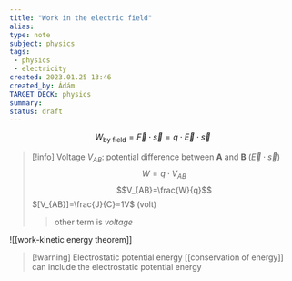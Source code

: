 ```yaml
---
title: "Work in the electric field"
alias: 
type: note
subject: physics
tags:
 - physics
 - electricity
created: 2023.01.25 13:46
created_by: Ádám
TARGET DECK: physics
summary: 
status: draft 
---
```

$$W_{\text{by field}}=\vec{F}\cdot \vec{s}=q\cdot \vec{E}\cdot \vec{s}$$
>[!info] Voltage
$V_{AB}$: potential difference between **A** and **B** ($\vec{E}\cdot \vec{s}$)
$$W=q\cdot V_{AB}$$
$$V_{AB}=\frac{W}{q}$$
$[V_{AB}]=\frac{J}{C}=1V$ (volt)
> >other term is *voltage*

![[work-kinetic energy theorem]]

>[!warning] Electrostatic potential energy 
>[[conservation of energy]] can include the electrostatic potential energy